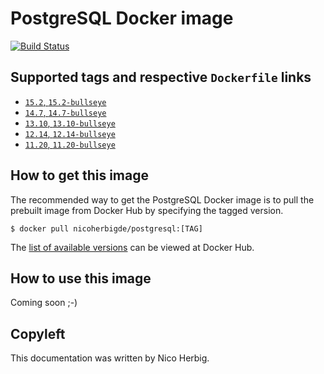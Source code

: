 # PostgreSQL Docker image

[![Build Status](https://github.com/nicoherbigio/docker-postgresql/actions/workflows/build-docker-images.yml/badge.svg)](https://github.com/nicoherbigio/docker-postgresql/actions/workflows/build-docker-images.yml)

## Supported tags and respective `Dockerfile` links

 * [`15.2`, `15.2-bullseye`](https://github.com/nicoherbigio/docker-postgresql/blob/main/15.2/debian/default/Dockerfile)
 * [`14.7`, `14.7-bullseye`](https://github.com/nicoherbigio/docker-postgresql/blob/main/14.7/debian/default/Dockerfile)
 * [`13.10`, `13.10-bullseye`](https://github.com/nicoherbigio/docker-postgresql/blob/main/13.10/debian/default/Dockerfile)
 * [`12.14`, `12.14-bullseye`](https://github.com/nicoherbigio/docker-postgresql/blob/main/12.14/debian/default/Dockerfile)
 * [`11.20`, `11.20-bullseye`](https://github.com/nicoherbigio/docker-postgresql/blob/main/11.20/debian/default/Dockerfile)

## How to get this image

The recommended way to get the PostgreSQL Docker image is to pull the prebuilt image from Docker Hub by specifying the tagged version.

```console
$ docker pull nicoherbigde/postgresql:[TAG]
```

The [list of available versions](https://hub.docker.com/r/nicoherbigde/postgresql/tags) can be viewed at Docker Hub.

## How to use this image

Coming soon ;-)

## Copyleft

This documentation was written by Nico Herbig.
